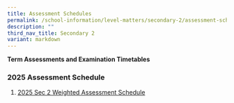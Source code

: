 ```yaml
---
title: Assessment Schedules
permalink: /school-information/level-matters/secondary-2/assessment-schedules/
description: ""
third_nav_title: Secondary 2
variant: markdown
---
```

**Term Assessments and Examination Timetables**  

### 2025 Assessment Schedule

1. [2025 Sec 2 Weighted Assessment Schedule](/files/Examination%20Timetables/2025%20Exam%20Timetables/Term%20Assessments/Sec_2_TA1_Schedule.pdf)